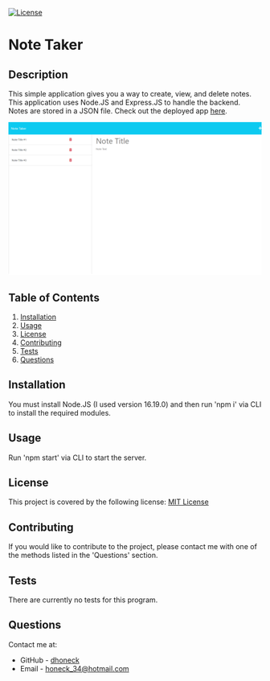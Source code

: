 [![License](https://img.shields.io/badge/License-MIT-yellow.svg)](https://opensource.org/licenses/MIT)
# Note Taker

## Description
This simple application gives you a way to create, view, and delete notes. This application uses Node.JS and Express.JS to handle the backend. Notes are stored in a JSON file. Check out the deployed app [here](https://dh-note-taker.herokuapp.com/notes).

![Note Taker Screenshot](./assets/note_taker_screenshot.png)

## Table of Contents
1. [Installation](#installation)
2. [Usage](#usage)
3. [License](#license)
4. [Contributing](#contributing)
5. [Tests](#tests)
6. [Questions](#questions)

## Installation
You must install Node.JS (I used version 16.19.0) and then run 'npm i' via CLI to install the required modules.

## Usage
Run 'npm start' via CLI to start the server.

## License
This project is covered by the following license: [MIT License](https://opensource.org/licenses/MIT)

## Contributing
If you would like to contribute to the project, please contact me with one of the methods listed in the 'Questions' section.

## Tests
There are currently no tests for this program.

## Questions
Contact me at:
* GitHub - [dhoneck](https://github.com/dhoneck)
* Email - honeck_34@hotmail.com

